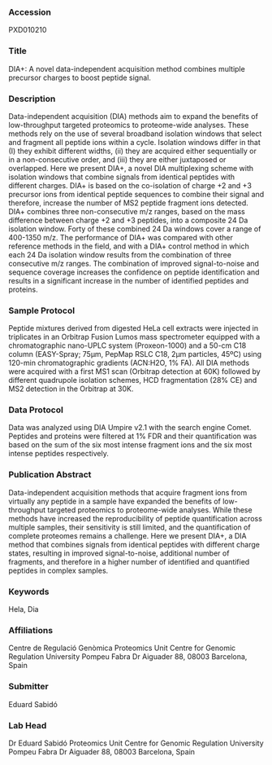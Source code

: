 ### Accession
PXD010210

### Title
DIA+: A novel data-independent acquisition method combines multiple precursor charges to boost peptide signal.

### Description
Data-independent acquisition (DIA) methods aim to expand the benefits of low-throughput targeted proteomics to proteome-wide analyses. These methods rely on the use of several broadband isolation windows that select and fragment all peptide ions within a cycle. Isolation windows differ in that (I) they exhibit different widths, (ii) they are acquired either sequentially or in a non-consecutive order, and (iii) they are either juxtaposed or overlapped. Here we present DIA+, a novel DIA multiplexing scheme with isolation windows that combine signals from identical peptides with different charges. DIA+ is based on the co-isolation of charge +2 and +3 precursor ions from identical peptide sequences to combine their signal and therefore, increase the number of MS2 peptide fragment ions detected. DIA+ combines three non-consecutive m/z ranges, based on the mass difference between charge +2 and +3 peptides, into a composite 24 Da isolation window. Forty of these combined 24 Da windows cover a range of 400-1350 m/z. The performance of DIA+ was compared with other reference methods in the field, and with a DIA+ control method in which each 24 Da isolation window results from the combination of three consecutive m/z ranges. The combination of improved signal-to-noise and sequence coverage increases the confidence on peptide identification and results in a significant increase in the number of identified peptides and proteins.

### Sample Protocol
Peptide mixtures derived from digested HeLa cell extracts were injected in triplicates in an Orbitrap Fusion Lumos mass spectrometer equipped with a chromatographic nano-UPLC system (Proxeon-1000) and a 50-cm C18 column (EASY-Spray; 75µm, PepMap RSLC C18, 2µm particles, 45ºC) using 120-min chromatographic gradients (ACN:H2O, 1% FA). All DIA methods were acquired with a first MS1 scan (Orbitrap detection at 60K) followed by different quadrupole isolation schemes, HCD fragmentation (28% CE) and MS2 detection in the Orbitrap at 30K.

### Data Protocol
Data was analyzed using DIA Umpire v2.1 with the search engine Comet. Peptides and proteins were filtered at 1% FDR and their quantification was based on the sum of the six most intense fragment ions and the six most intense peptides respectively.

### Publication Abstract
Data-independent acquisition methods that acquire fragment ions from virtually any peptide in a sample have expanded the benefits of low-throughput targeted proteomics to proteome-wide analyses. While these methods have increased the reproducibility of peptide quantification across multiple samples, their sensitivity is still limited, and the quantification of complete proteomes remains a challenge. Here we present DIA+, a DIA method that combines signals from identical peptides with different charge states, resulting in improved signal-to-noise, additional number of fragments, and therefore in a higher number of identified and quantified peptides in complex samples.

### Keywords
Hela, Dia

### Affiliations
Centre de Regulació Genòmica
Proteomics Unit Centre for Genomic Regulation University Pompeu Fabra Dr Aiguader 88, 08003 Barcelona, Spain

### Submitter
Eduard Sabidó

### Lab Head
Dr Eduard Sabidó
Proteomics Unit Centre for Genomic Regulation University Pompeu Fabra Dr Aiguader 88, 08003 Barcelona, Spain


